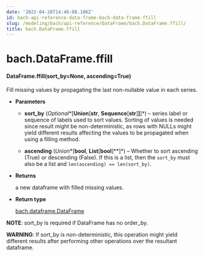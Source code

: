 ```yaml
---
date: '2022-04-28T14:46:08.106Z'
id: bach-api-reference-data-frame-bach-data-frame-ffill
slug: /modeling/bach/api-reference/DataFrame/bach.DataFrame.ffill/
title: bach.DataFrame.ffill
---
```


# bach.DataFrame.ffill


#### DataFrame.ffill(sort_by=None, ascending=True)
Fill missing values by propagating the last non-nullable value in each series.


* **Parameters**

    
    * **sort_by** (*Optional**[**Union**[**str**, **Sequence**[**str**]**]**]*) – series label or sequence of labels used to sort values.
    Sorting of values is needed since result might be non-deterministic, as rows with NULLs might
    yield different results affecting the values to be propagated when using a filling method.


    * **ascending** (*Union**[**bool**, **List**[**bool**]**]*) – Whether to sort ascending (True) or descending (False). If this is a list, then the
    `sort_by` must also be a list and `len(ascending) == len(sort_by)`.



* **Returns**

    a new dataframe with filled missing values.



* **Return type**

    [bach.dataframe.DataFrame](bach.DataFrame/#bach.DataFrame)


**NOTE**: sort_by is required if DataFrame has no order_by.

**WARNING**: If sort_by is non-deterministic, this operation might yield different results after
performing other operations over the resultant dataframe.

<!-- !! processed by numpydoc !! -->
